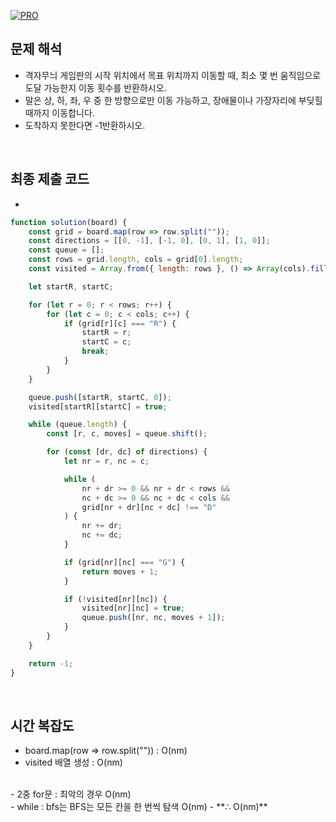 [![PRO]][Link]

## 문제 해석

- 격자무늬 게임판의 시작 위치에서 목표 위치까지 이동할 때, 최소 몇 번 움직임으로 도달 가능한지 이동 횟수를 반환하시오.
- 말은 상, 하, 좌, 우 중 한 방향으로만 이동 가능하고, 장애물이나 가장자리에 부딪힐 때까지 이동합니다.
- 도착하지 못한다면 -1반환하시오.

<br>

## 최종 제출 코드

-

```js
function solution(board) {
    const grid = board.map(row => row.split(""));
    const directions = [[0, -1], [-1, 0], [0, 1], [1, 0]];
    const queue = [];
    const rows = grid.length, cols = grid[0].length;
    const visited = Array.from({ length: rows }, () => Array(cols).fill(false));

    let startR, startC;

    for (let r = 0; r < rows; r++) {
        for (let c = 0; c < cols; c++) {
            if (grid[r][c] === "R") {
                startR = r;
                startC = c;
                break;
            }
        }
    }

    queue.push([startR, startC, 0]);
    visited[startR][startC] = true;

    while (queue.length) {
        const [r, c, moves] = queue.shift();

        for (const [dr, dc] of directions) {
            let nr = r, nc = c;

            while (
                nr + dr >= 0 && nr + dr < rows &&
                nc + dc >= 0 && nc + dc < cols &&
                grid[nr + dr][nc + dc] !== "D"
            ) {
                nr += dr;
                nc += dc;
            }

            if (grid[nr][nc] === "G") {
                return moves + 1;
            }

            if (!visited[nr][nc]) {
                visited[nr][nc] = true;
                queue.push([nr, nc, moves + 1]);
            }
        }
    }

    return -1;
}

```

<br>

## 시간 복잡도

- board.map(row => row.split("")) : O(nm)
- visited 배열 생성 : O(nm)
<br>
- 2중 for문 : 최악의 경우 O(nm)
<br>
- while : bfs는 BFS는 모든 칸을 한 번씩 탐색 O(nm)
-   **∴ O(nm)**

<br>


<!---------------------------------------------------------------------------->

[PRO]: https://github.com/GoSSaChin/algorithm-js/assets/107768516/67c43b52-bc3f-4571-a249-5519021afbb0
[Link]: https://school.programmers.co.kr/learn/courses/30/lessons/169199
